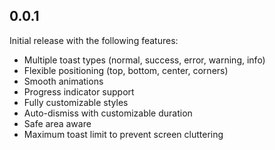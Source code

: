 ## 0.0.1

Initial release with the following features:
* Multiple toast types (normal, success, error, warning, info)
* Flexible positioning (top, bottom, center, corners)
* Smooth animations
* Progress indicator support
* Fully customizable styles
* Auto-dismiss with customizable duration
* Safe area aware
* Maximum toast limit to prevent screen cluttering
